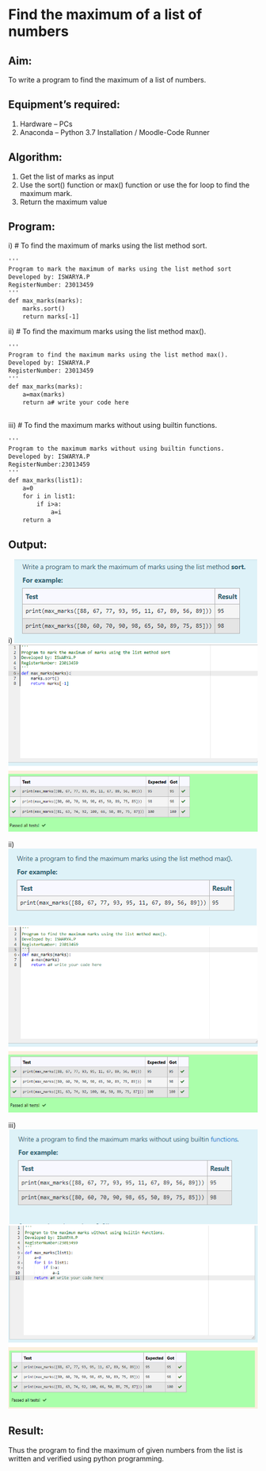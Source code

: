 # Find the maximum of a list of numbers
## Aim:
To write a program to find the maximum of a list of numbers.
## Equipment’s required:
1.	Hardware – PCs
2.	Anaconda – Python 3.7 Installation / Moodle-Code Runner
## Algorithm:
1.	Get the list of marks as input
2.	Use the sort() function or max() function or use the for loop to find the maximum mark.
3.	Return the maximum value
## Program:

i)	# To find the maximum of marks using the list method sort.
```
''' 
Program to mark the maximum of marks using the list method sort
Developed by: ISWARYA.P
RegisterNumber: 23013459
'''
def max_marks(marks):
    marks.sort()
    return marks[-1]

```

ii)	# To find the maximum marks using the list method max().
```
''' 
Program to find the maximum marks using the list method max().
Developed by: ISWARYA.P
RegisterNumber: 23013459
'''
def max_marks(marks):
    a=max(marks)
    return a# write your code here


```

iii) # To find the maximum marks without using builtin functions.
```
''' 
Program to the maximum marks without using builtin functions.
Developed by: ISWARYA.P
RegisterNumber:23013459 
'''
def max_marks(list1):
    a=0
    for i in list1:
        if i>a:
            a=i
    return a
```
 ## Output:
i)
![Alt text](<method sort.png>)
![Alt text](method-sort-1.png)

ii)
![Alt text](<method max.png>)
![Alt text](method-max-1.png)

iii)
![Alt text](<builtin func.png>)
![Alt text](<method-built in function-1.png>)

## Result:
Thus the program to find the maximum of given numbers from the list is written and verified using python programming.
